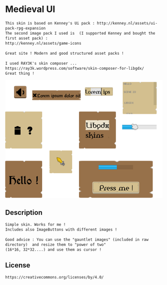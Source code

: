# Medieval UI

```
This skin is based on Kenney's Ui pack : http://kenney.nl/assets/ui-pack-rpg-expansion 
The second image pack I used is  (I supported Kenney and bought the first asset pack) : 
http://kenney.nl/assets/game-icons

Great site ! Modern and good structured asset packs ! 

I used RAY3K's skin composer ... https://ray3k.wordpress.com/software/skin-composer-for-libgdx/ 
Great thing ! 
```

![medieval](preview.PNG)


## Description

    Simple skin. Works for me ! 
    Includes also ImageButtons with different images ! 
    
    Good advice : You can use the "gauntlet images" (included in raw directory)  and resize them to "power of two" 
    (16*16, 32*32....) and use them as cursor ! 

## License

    https://creativecommons.org/licenses/by/4.0/



